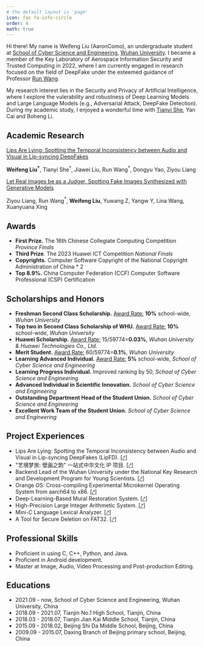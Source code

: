 ```yaml
---
# the default layout is 'page'
icon: fas fa-info-circle
order: 4
math: true
---
```


Hi there! My name is Weifeng Liu (AaronComo), an undergraduate student at [School of Cyber Science and Engineering](https://cse.whu.edu.cn/index.htm), [Wuhan University](https://www.whu.edu.cn). I became a member of the Key Laboratory of Aerospace Information Security and Trusted Computing in 2022, where I am currently engaged in research focused on the field of DeepFake under the esteemed guidance of Professor [Run Wang](https://wangrun.github.io).

My research interest lies in the Security and Privacy of Artificial Intelligence, where I explore the vulerability and robustness of Deep Learning Models and Large Language Models (e.g., Adversarial Attack, DeepFake Detection). During my academic study, I enjoyed a wonderful time with [Tianyi She](https://ansonshe.github.io), Yan Cai and Boheng Li.



## Academic Research

[Lips Are Lying: Spotting the Temporal Inconsistency between Audio and Visual in Lip-syncing DeepFakes](https://arxiv.org/abs/2401.15668)

**Weifeng Liu$^\dagger$**, Tianyi She$^\dagger$, Jiawei Liu, Run Wang$^*$, Dongyu Yao, Ziyou Liang

[Let Real Images be as a Judger, Spotting Fake Images Synthesized with Generative Models](https://aaroncomo.github.io/about)

Ziyou Liang, Run Wang$^*$, **Weifeng Liu**, Yuwang Z, Yangw Y, Lina Wang, Xuanyuana Xing



## Awards

- **First Prize.** The 16th Chinese Collegiate Computing Competition *Province Finals*
- **Third Prize**. The 2023 Huawei ICT Competition *National Finals*
- **Copyrights.** Computer Software Copyright of the National Copyright Administration of China \* 2
- **Top 8.9%.** China Computer Federation (CCF) Computer Software Professional (CSP) Certification



## Scholarships and Honors

- **Freshman Second Class Scholarship.** <u>Award Rate:</u> **10%** school-wide, *Wuhan University*
- **Top two in Second Class Scholarship of WHU.** <u>Award Rate:</u> **10%** school-wide, *Wuhan University*
- **Huawei Scholarship.** <u>Award Rate:</u> 15/59774=**0.03%**, *Wuhan University & Huawei Technologies Co., Ltd.*
- **Merit Student.** <u>Award Rate:</u> 60/59774=**0.1%**, *Wuhan University*
- **Learning Advanced Individual.** <u>Award Rate:</u> **5%** school-wide, *School of Cyber Science and Engineering*
- **Learning Progress Individual.** Improved ranking by 50, *School of Cyber Science and Engineering*
- **Advanced Individual in Scientific Innovation.** *School of Cyber Science and Engineering*
- **Outstanding Department Head of the Student Union.** *School of Cyber Science and Engineering*
- **Excellent Work Team of the Student Union.** *School of Cyber Science and Engineering*



## Project Experiences

- Lips Are Lying: Spotting the Temporal Inconsistency between Audio and Visual in Lip-syncing DeepFakes (LipFD). [[⤤]](https://github.com/AaronComo/LipFD)
- "艺境梦旅: 壁画之韵" 一站式中华文化 IP 项目. [[⤤]](https://github.com/AaronComo/Escape)
- Backend Lead of the Wuhan University under the National Key Research and Development Program for Young Scientists. [[⤤]](https://github.com/AaronComo/AISecurity)
- Orange OS: Cross-compiling Experimental Microkernel Operating System from aarch64 to x86. [[⤤]](https://github.com/AaronComo/Orange-OS)
- Deep-Learning-Based Mural Restoration System. [[⤤]](https://github.com/AaronComo/MGN)
- High-Precision Large Integer Arithmetic System. [[⤤]](https://github.com/AaronComo/large-number-arithmetic-system)
- Mini-C Language Lexical Analyzer. [[⤤]](https://github.com/AaronComo/lexical-analysis)
- A Tool for Secure Deletion on FAT32. [[⤤]](https://github.com/AaronComo/FAT32-secure-delete)



## Professional Skills

- Proficient in using C, C++, Python, and Java.
- Proficient in Android development.
- Master at Image, Audio, Video Processing and Post-production Editing.



## Educations

- 2021.09 - now, School of Cyber Science and Engineering, Wuhan University, China
- 2018.09 - 2021.07, Tianjin No.1 High School, Tianjin, China
- 2018.03 - 2018.07, Tianjin Jian Kai Middle School, Tianjin, China
- 2015.09 - 2018.02, Beijing Shi Da Middle School, Beijing, China
- 2009.09 - 2015.07, Daxing Branch of Beijing primary school, Beijing, China